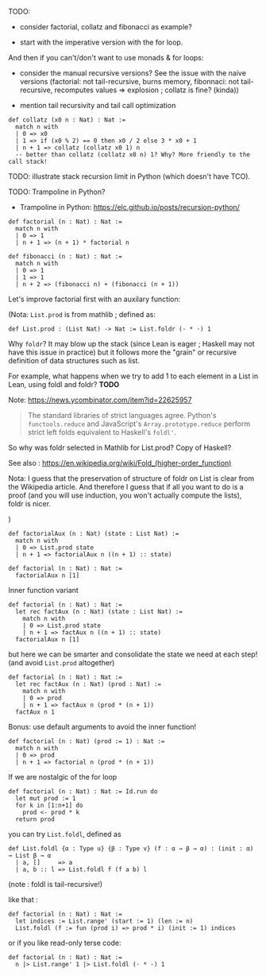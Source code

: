 

TODO:

   - consider factorial, collatz and fibonacci as example?

   - start with the imperative version with the for loop.

And then if you can't/don't want to use monads & for loops:
 
   - consider the manual recursive versions? See the issue with the naive
     versions (factorial: not tail-recursive, burns memory, fibonnaci:
     not tail-recursive, recomputes values => explosion ; collatz is fine? 
     (kinda))

  - mention tail recursivity and tail call optimization

```lean
def collatz (x0 n : Nat) : Nat :=
  match n with 
  | 0 => x0
  | 1 => if (x0 % 2) == 0 then x0 / 2 else 3 * x0 + 1
  | n + 1 => collatz (collatz x0 1) n 
  -- better than collatz (collatz x0 n) 1? Why? More friendly to the call stack!
```

TODO: illustrate stack recursion limit in Python (which doesn't have TCO).

TODO: Trampoline in Python? 
  - Trampoline in Python: <https://elc.github.io/posts/recursion-python/>


```lean
def factorial (n : Nat) : Nat :=
  match n with
  | 0 => 1
  | n + 1 => (n + 1) * factorial n
```

```lean
def fibonacci (n : Nat) : Nat :=
  match n with
  | 0 => 1
  | 1 => 1
  | n + 2 => (fibonacci n) + (fibonacci (n + 1))
```

Let's improve factorial first with an auxilary function:

(Nota: `List.prod` is from mathlib ; defined as:

`def List.prod : (List Nat) -> Nat := List.foldr (· * ·) 1`

Why `foldr`? It may blow up the stack (since Lean is eager ; Haskell may not
have this issue in practice) but it follows more the "grain" or
recursive definition of data structures such as list.

For example, what happens when we try to add 1 to each element in a List in
Lean, using foldl and foldr? **TODO**

Note: <https://news.ycombinator.com/item?id=22625957>

> The standard libraries of strict languages agree. 
> Python's `functools.reduce` and JavaScript's `Array.prototype.reduce` 
> perform strict left folds equivalent to Haskell's `foldl'`.

So why was foldr selected in Mathlib for List.prod? Copy of Haskell?

See also : <https://en.wikipedia.org/wiki/Fold_(higher-order_function)>

Nota: I guess that the preservation of structure of foldr on List is clear
from the Wikipedia article. And therefore I guess that if all you want to
do is a proof (and you will use induction, you won't actually compute the
lists), foldr is nicer.

)

```lean
def factorialAux (n : Nat) (state : List Nat) :=
  match n with
  | 0 => List.prod state
  | n + 1 => factorialAux n ((n + 1) :: state)

def factorial (n : Nat) : Nat :=
  factorialAux n [1]
```

Inner function variant

```lean
def factorial (n : Nat) : Nat :=
  let rec factAux (n : Nat) (state : List Nat) :=
    match n with
    | 0 => List.prod state
    | n + 1 => factAux n ((n + 1) :: state)
  factorialAux n [1]
```

but here we can be smarter and consolidate the state we need at each step!
(and avoid `List.prod` altogether)

```lean
def factorial (n : Nat) : Nat :=
  let rec factAux (n : Nat) (prod : Nat) :=
    match n with
    | 0 => prod
    | n + 1 => factAux n (prod * (n + 1))
  factAux n 1
```

Bonus: use default arguments to avoid the inner function!

```lean
def factorial (n : Nat) (prod := 1) : Nat :=
  match n with
  | 0 => prod
  | n + 1 => factorial n (prod * (n + 1))
```

If we are nostalgic of the for loop

```lean
def factorial (n : Nat) : Nat := Id.run do
  let mut prod := 1
  for k in [1:n+1] do
    prod <- prod * k
  return prod
```

you can try `List.foldl`, defined as

```lean
def List.foldl {α : Type u} {β : Type v} (f : α → β → α) : (init : α) → List β → α
  | a, []     => a
  | a, b :: l => List.foldl f (f a b) l
```

(note : foldl is tail-recursive!)

like that :

```lean
def factorial (n : Nat) : Nat :=
  let indices := List.range' (start := 1) (len := n)
  List.foldl (f := fun (prod i) => prod * i) (init := 1) indices
``` 

or if you like read-only terse code:

```lean
def factorial (n : Nat) : Nat :=
  n |> List.range' 1 |> List.foldl (· * ·) 1
```